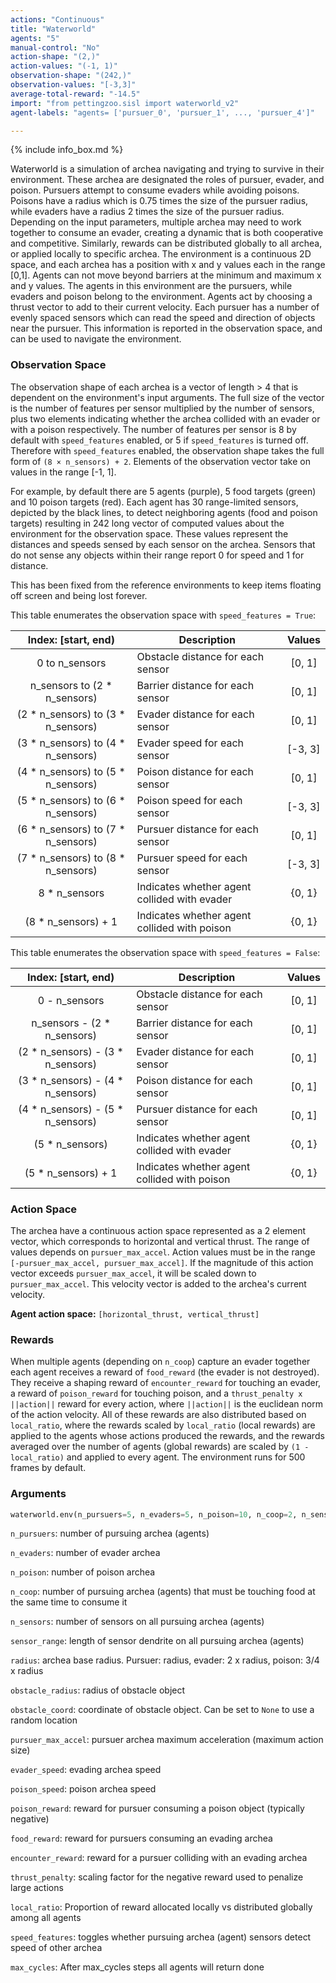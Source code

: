 ```yaml
---
actions: "Continuous"
title: "Waterworld"
agents: "5"
manual-control: "No"
action-shape: "(2,)"
action-values: "(-1, 1)"
observation-shape: "(242,)"
observation-values: "[-3,3]"
average-total-reward: "-14.5"
import: "from pettingzoo.sisl import waterworld_v2"
agent-labels: "agents= ['pursuer_0', 'pursuer_1', ..., 'pursuer_4']"

---
```


{% include info_box.md %}

Waterworld is a simulation of archea navigating and trying to survive in their environment. These archea are designated the roles of pursuer, evader, and poison. Pursuers attempt to consume evaders while avoiding poisons. Poisons have a radius which is 0.75 times the size of the pursuer radius, while evaders have a radius 2 times the size of the pursuer radius. Depending on the input parameters, multiple archea may need to work together to consume an evader, creating a dynamic that is both cooperative and competitive. Similarly, rewards can be distributed globally to all archea, or applied locally to specific archea. The environment is a continuous 2D space, and each archea has a position with x and y values each in the range [0,1]. Agents can not move beyond barriers at the minimum and maximum x and y values. The agents in this environment are the pursuers, while evaders and poison belong to the environment. Agents act by choosing a thrust vector to add to their current velocity. Each pursuer has a number of evenly spaced sensors which can read the speed and direction of objects near the pursuer. This information is reported in the observation space, and can be used to navigate the environment.

### Observation Space

The observation shape of each archea is a vector of length > 4 that is dependent on the environment's input arguments. The full size of the vector is the number of features per sensor multiplied by the number of sensors, plus two elements indicating whether the archea collided with an evader or with a poison respectively. The number of features per sensor is 8 by default with `speed_features` enabled, or 5 if `speed_features` is turned off. Therefore with `speed_features` enabled, the observation shape takes the full form of `(8 × n_sensors) + 2`. Elements of the observation vector take on values in the range [-1, 1]. 

For example, by default there are 5 agents (purple), 5 food targets (green) and 10 poison targets (red). Each agent has 30 range-limited sensors, depicted by the black lines, to detect neighboring agents (food and poison targets) resulting in 242 long vector of computed values about the environment for the observation space. These values represent the distances and speeds sensed by each sensor on the archea. Sensors that do not sense any objects within their range report 0 for speed and 1 for distance.

This has been fixed from the reference environments to keep items floating off screen and being lost forever.

This table enumerates the observation space with `speed_features = True`:

|        Index: [start, end)         | Description                                  | Values  |
| :--------------------------------: | -------------------------------------------- | :-----: |
|           0 to n_sensors           | Obstacle distance for each sensor            | [0, 1]  |
|    n_sensors to (2 * n_sensors)    | Barrier distance for each sensor             | [0, 1]  |
| (2 * n_sensors) to (3 * n_sensors) | Evader distance for each sensor              | [0, 1]  |
| (3 * n_sensors) to (4 * n_sensors) | Evader speed for each sensor                 | [-3, 3] |
| (4 * n_sensors) to (5 * n_sensors) | Poison distance for each sensor              | [0, 1]  |
| (5 * n_sensors) to (6 * n_sensors) | Poison speed for each sensor                 | [-3, 3] |
| (6 * n_sensors) to (7 * n_sensors) | Pursuer distance for each sensor             | [0, 1]  |
| (7 * n_sensors) to (8 * n_sensors) | Pursuer speed for each sensor                | [-3, 3] |
|           8 * n_sensors            | Indicates whether agent collided with evader | {0, 1}  |
|        (8 * n_sensors) + 1         | Indicates whether agent collided with poison | {0, 1}  |

This table enumerates the observation space with `speed_features = False`:

|        Index: [start, end)        | Description                                  | Values |
| :-------------------------------: | -------------------------------------------- | :----: |
|           0 - n_sensors           | Obstacle distance for each sensor            | [0, 1] |
|    n_sensors - (2 * n_sensors)    | Barrier distance for each sensor             | [0, 1] |
| (2 * n_sensors) - (3 * n_sensors) | Evader distance for each sensor              | [0, 1] |
| (3 * n_sensors) - (4 * n_sensors) | Poison distance for each sensor              | [0, 1] |
| (4 * n_sensors) - (5 * n_sensors) | Pursuer distance for each sensor             | [0, 1] |
|          (5 * n_sensors)          | Indicates whether agent collided with evader | {0, 1} |
|        (5 * n_sensors) + 1        | Indicates whether agent collided with poison | {0, 1} |

### Action Space

The archea have a continuous action space represented as a 2 element vector, which corresponds to horizontal and vertical thrust. The range of values depends on `pursuer_max_accel`.  Action values must be in the range `[-pursuer_max_accel, pursuer_max_accel]`. If the magnitude of this action vector exceeds `pursuer_max_accel`, it will be scaled down to `pursuer_max_accel`. This velocity vector is added to the archea's current velocity.

**Agent action space:** `[horizontal_thrust, vertical_thrust]`

### Rewards

When multiple agents (depending on `n_coop`) capture an evader together each agent receives a reward of `food_reward` (the evader is not destroyed). They receive a shaping reward of `encounter_reward` for touching an evader, a reward of `poison_reward` for touching poison, and a `thrust_penalty x ||action||` reward for every action, where `||action||` is the euclidean norm of the action velocity. All of these rewards are also distributed based on `local_ratio`, where the rewards scaled by `local_ratio` (local rewards) are applied to the agents whose actions produced the rewards, and the rewards averaged over the number of agents (global rewards) are scaled by `(1 - local_ratio)` and applied to every agent. The environment runs for 500 frames by default. 

### Arguments

```Python
waterworld.env(n_pursuers=5, n_evaders=5, n_poison=10, n_coop=2, n_sensors=20, sensor_range=0.2,radius=0.015, obstacle_radius=0.2, obstacle_coord=np.array([0.5, 0.5]), pursuer_max_accel=0.01, evader_speed=0.01, poison_speed=0.01, poison_reward=-1.0, food_reward=10.0, encounter_reward=0.01, thrust_penalty=-0.5, local_ratio=1.0, speed_features=True, max_cycles=500)
```

`n_pursuers`: number of pursuing archea (agents)

`n_evaders`: number of evader archea

`n_poison`: number of poison archea

`n_coop`: number of pursuing archea (agents) that must be touching food at the same time to consume it

`n_sensors`: number of sensors on all pursuing archea (agents)

`sensor_range`: length of sensor dendrite on all pursuing archea (agents)

`radius`: archea base radius. Pursuer: radius, evader: 2 x radius, poison: 3/4 x radius 

`obstacle_radius`: radius of obstacle object

`obstacle_coord`: coordinate of obstacle object. Can be set to `None` to use a random location

`pursuer_max_accel`: pursuer archea maximum acceleration (maximum action size)

`evader_speed`: evading archea speed

`poison_speed`: poison archea speed

`poison_reward`: reward for pursuer consuming a poison object (typically negative)

`food_reward`: reward for pursuers consuming an evading archea

`encounter_reward`: reward for a pursuer colliding with an evading archea

`thrust_penalty`: scaling factor for the negative reward used to penalize large actions

`local_ratio`: Proportion of reward allocated locally vs distributed globally among all agents

`speed_features`: toggles whether pursuing archea (agent) sensors detect speed of other archea

`max_cycles`: After max_cycles steps all agents will return done